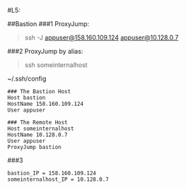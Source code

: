 #L5:

##Bastion
###1 ProxyJump:
> ssh -J appuser@158.160.109.124 appuser@10.128.0.7


###2 ProxyJump by alias:
>ssh someinternalhost

~/.ssh/config
```
### The Bastion Host
Host bastion
HostName 158.160.109.124
User appuser

### The Remote Host
Host someinternalhost
HostName 10.128.0.7
User appuser
ProxyJump bastion
```


###3
```
bastion_IP = 158.160.109.124
someinternalhost_IP = 10.128.0.7
```
